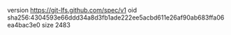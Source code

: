 version https://git-lfs.github.com/spec/v1
oid sha256:4304593e66ddd34a8d3fb1ade222ee5acbd611e26af90ab683ffa06ea4bac3e0
size 2483
